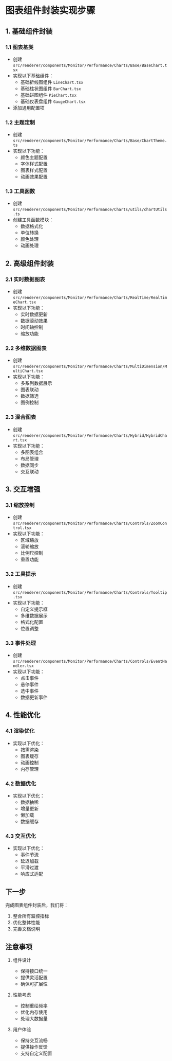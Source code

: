 # 图表组件封装实现步骤

## 1. 基础组件封装

### 1.1 图表基类
- 创建 `src/renderer/components/Monitor/Performance/Charts/Base/BaseChart.tsx`
- 实现以下基础组件：
  * 基础折线图组件 `LineChart.tsx`
  * 基础柱状图组件 `BarChart.tsx`
  * 基础饼图组件 `PieChart.tsx`
  * 基础仪表盘组件 `GaugeChart.tsx`
- 添加通用配置项

### 1.2 主题定制
- 创建 `src/renderer/components/Monitor/Performance/Charts/Base/ChartTheme.ts`
- 实现以下功能：
  * 颜色主题配置
  * 字体样式配置
  * 图表样式配置
  * 动画效果配置

### 1.3 工具函数
- 创建 `src/renderer/components/Monitor/Performance/Charts/utils/chartUtils.ts`
- 创建工具函数模块：
  * 数据格式化
  * 单位转换
  * 颜色处理
  * 动画处理

## 2. 高级组件封装

### 2.1 实时数据图表
- 创建 `src/renderer/components/Monitor/Performance/Charts/RealTime/RealTimeChart.tsx`
- 实现以下功能：
  * 实时数据更新
  * 数据滚动效果
  * 时间轴控制
  * 缩放功能

### 2.2 多维数据图表
- 创建 `src/renderer/components/Monitor/Performance/Charts/MultiDimension/MultiChart.tsx`
- 实现以下功能：
  * 多系列数据展示
  * 图表联动
  * 数据筛选
  * 图例控制

### 2.3 混合图表
- 创建 `src/renderer/components/Monitor/Performance/Charts/Hybrid/HybridChart.tsx`
- 实现以下功能：
  * 多图表组合
  * 布局管理
  * 数据同步
  * 交互联动

## 3. 交互增强

### 3.1 缩放控制
- 创建 `src/renderer/components/Monitor/Performance/Charts/Controls/ZoomControl.tsx`
- 实现以下功能：
  * 区域缩放
  * 滚轮缩放
  * 比例尺控制
  * 重置功能

### 3.2 工具提示
- 创建 `src/renderer/components/Monitor/Performance/Charts/Controls/Tooltip.tsx`
- 实现以下功能：
  * 自定义提示框
  * 多维数据展示
  * 格式化配置
  * 位置调整

### 3.3 事件处理
- 创建 `src/renderer/components/Monitor/Performance/Charts/Controls/EventHandler.tsx`
- 实现以下功能：
  * 点击事件
  * 悬停事件
  * 选中事件
  * 数据更新事件

## 4. 性能优化

### 4.1 渲染优化
- 实现以下优化：
  * 按需渲染
  * 图表缓存
  * 动画控制
  * 内存管理

### 4.2 数据优化
- 实现以下优化：
  * 数据抽稀
  * 增量更新
  * 懒加载
  * 数据缓存

### 4.3 交互优化
- 实现以下优化：
  * 事件节流
  * 延迟加载
  * 平滑过渡
  * 响应式适配

## 下一步

完成图表组件封装后，我们将：
1. 整合所有监控指标
2. 优化整体性能
3. 完善文档说明

## 注意事项

1. 组件设计
   - 保持接口统一
   - 提供灵活配置
   - 确保可扩展性

2. 性能考虑
   - 控制重绘频率
   - 优化内存使用
   - 处理大数据量

3. 用户体验
   - 保持交互流畅
   - 提供操作反馈
   - 支持自定义配置 